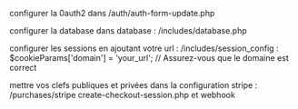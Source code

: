 configurer la 0auth2 dans /auth/auth-form-update.php

configurer la database dans database : /includes/database.php

configurer les sessions en ajoutant votre url : /includes/session_config :
$cookieParams['domain'] = 'your_url'; // Assurez-vous que le domaine est correct

mettre vos clefs publiques et privées dans la configuration stripe : /purchases/stripe
create-checkout-session.php et webhook
